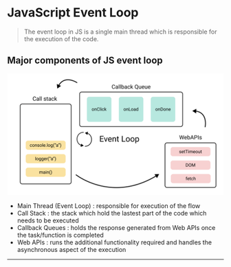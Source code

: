 # JavaScript Event Loop

> The event loop in JS is a single main thread which is responsible for the execution of the code.

## Major components of JS event loop

<img src="../images/javascript-event-loop.png" alt="js event loop" title="JavaScript Event Loop"/>


* Main Thread (Event Loop) : responsible for execution of the flow
* Call Stack : the stack which hold the lastest part of the code which needs to be executed
* Callback Queues : holds the response generated from Web APIs once the task/function is completed
* Web APIs : runs the additional functionality required and handles the asynchronous aspect of the execution

---
